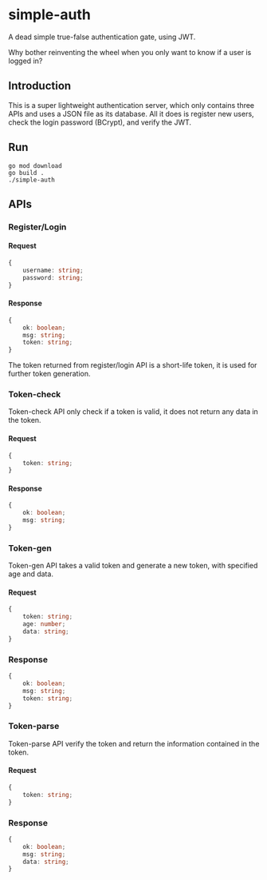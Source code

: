 # simple-auth

A dead simple true-false authentication gate, using JWT.

Why bother reinventing the wheel when you only want to know if a user is logged in?

## Introduction

This is a super lightweight authentication server, which only contains three APIs and uses a JSON file as its database. All it does is register new users, check the login password (BCrypt), and verify the JWT.

## Run

```shell
go mod download
go build .
./simple-auth
```

## APIs

### Register/Login

#### Request

```typescript
{
    username: string;
    password: string;
}
```

#### Response

```typescript
{
    ok: boolean;
    msg: string;
    token: string;
}
```

The token returned from register/login API is a short-life token, it is used for further token generation.

### Token-check

Token-check API only check if a token is valid, it does not return any data in the token.

#### Request

```typescript
{
    token: string;
}
```

#### Response

```typescript
{
    ok: boolean;
    msg: string;
}
```

### Token-gen

Token-gen API takes a valid token and generate a new token, with specified age and data.

#### Request

```typescript
{
    token: string;
    age: number;
    data: string;
}
```

### Response

```typescript
{
    ok: boolean;
    msg: string;
    token: string;
}
```

### Token-parse

Token-parse API verify the token and return the information contained in the token.

#### Request

```typescript
{
    token: string;
}
```

### Response

```typescript
{
    ok: boolean;
    msg: string;
    data: string;
}
```
